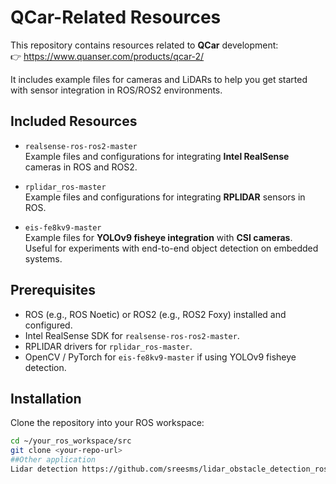 # QCar-Related Resources

This repository contains resources related to **QCar** development:  
👉 https://www.quanser.com/products/qcar-2/  

It includes example files for cameras and LiDARs to help you get started with sensor integration in ROS/ROS2 environments.

## Included Resources

- `realsense-ros-ros2-master`  
  Example files and configurations for integrating **Intel RealSense** cameras in ROS and ROS2.

- `rplidar_ros-master`  
  Example files and configurations for integrating **RPLIDAR** sensors in ROS.

- `eis-fe8kv9-master`  
  Example files for **YOLOv9 fisheye integration** with **CSI cameras**.  
  Useful for experiments with end-to-end object detection on embedded systems.

## Prerequisites

- ROS (e.g., ROS Noetic) or ROS2 (e.g., ROS2 Foxy) installed and configured.
- Intel RealSense SDK for `realsense-ros-ros2-master`.
- RPLIDAR drivers for `rplidar_ros-master`.
- OpenCV / PyTorch for `eis-fe8kv9-master` if using YOLOv9 fisheye detection.

## Installation

Clone the repository into your ROS workspace:

```bash
cd ~/your_ros_workspace/src
git clone <your-repo-url>
##Other application
Lidar detection https://github.com/sreesms/lidar_obstacle_detection_ros
